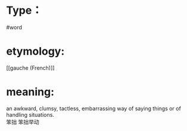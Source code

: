 # Type：
#word 
# etymology: 
[[gauche (French)]]
# meaning: 
 an awkward, clumsy, tactless, embarrassing way of saying things or of handling situations.  
笨拙 笨拙举动